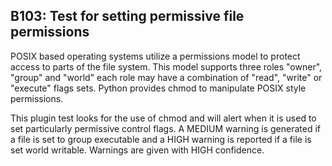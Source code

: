 B103: Test for setting permissive file permissions
--------------------------------------------------

POSIX based operating systems utilize a permissions model to protect access to
parts of the file system. This model supports three roles "owner", "group"
and "world" each role may have a combination of "read", "write" or "execute"
flags sets. Python provides chmod to manipulate POSIX style permissions.

This plugin test looks for the use of chmod and will alert when it is used
to set particularly permissive control flags. A MEDIUM warning is generated if
a file is set to group executable and a HIGH warning is reported if a file is
set world writable. Warnings are given with HIGH confidence.
